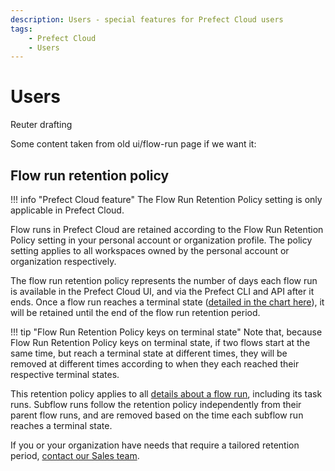 ```yaml
---
description: Users - special features for Prefect Cloud users
tags:
    - Prefect Cloud
    - Users
---
```


# Users

Reuter drafting

Some content taken from old ui/flow-run page if we want it:

## Flow run retention policy

!!! info "Prefect Cloud feature"
    The Flow Run Retention Policy setting is only applicable in Prefect Cloud.

Flow runs in Prefect Cloud are retained according to the Flow Run Retention Policy setting in your personal account or organization profile. The policy setting applies to all workspaces owned by the personal account or organization respectively. 

The flow run retention policy represents the number of days each flow run is available in the Prefect Cloud UI, and via the Prefect CLI and API after it ends. Once a flow run reaches a terminal state ([detailed in the chart here](/concepts/states/#state-types)), it will be retained until the end of the flow run retention period. 

!!! tip "Flow Run Retention Policy keys on terminal state"
    Note that, because Flow Run Retention Policy keys on terminal state, if two flows start at the same time, but reach a terminal state at different times, they will be removed at different times according to when they each reached their respective terminal states.

This retention policy applies to all [details about a flow run](/ui/flow-runs/#inspect-a-flow-run), including its task runs. Subflow runs follow the retention policy independently from their parent flow runs, and are removed based on the time each subflow run reaches a terminal state. 

If you or your organization have needs that require a tailored retention period, [contact our Sales team](https://www.prefect.io/pricing).